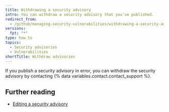```yaml
---
title: Withdrawing a security advisory
intro: You can withdraw a security advisory that you've published.
redirect_from:
  - /github/managing-security-vulnerabilities/withdrawing-a-security-advisory
versions:
  fpt: "*"
type: how_to
topics:
  - Security advisories
  - Vulnerabilities
shortTitle: Withdraw advisories
---
```


If you publish a security advisory in error, you can withdraw the security advisory by contacting {% data variables.contact.contact_support %}.

## Further reading

- [Editing a security advisory](/github/managing-security-vulnerabilities/editing-a-security-advisory)
